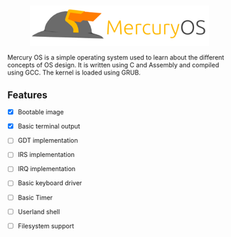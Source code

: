 <p align=center>
<img src="https://github.com/didgeridoomh/mercuryos/raw/dev/resources/logo.png" alt="MercuryOS Logo" width="80%">
</p>

Mercury OS is a simple operating system used to learn about the different concepts of OS design. It is written using C and Assembly and compiled using GCC. The kernel is loaded using GRUB.

## Features
- [X] Bootable image

- [X] Basic terminal output

- [ ] GDT implementation

- [ ] IRS implementation

- [ ] IRQ implementation

- [ ] Basic keyboard driver

- [ ] Basic Timer

- [ ] Userland shell

- [ ] Filesystem support

